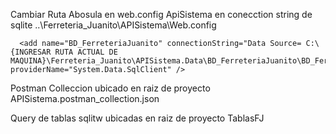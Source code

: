 Cambiar Ruta Abosula en web.config ApiSistema en conecction string de sqlite
..\Ferreteria_Juanito\APISistema\Web.config
  <connectionStrings>
	
	  <add name="BD_FerreteriaJuanito" connectionString="Data Source= C:\{INGRESAR RUTA ACTUAL DE MAQUINA}\Ferreteria_Juanito\APISistema.Data\BD_FerreteriaJuanito\BD_FerreteriaJuanito.db;Version=3;" providerName="System.Data.SqlClient" />
  </connectionStrings>

  Postman Colleccion ubicado en raiz de proyecto 
  	APISistema.postman_collection.json

  Query de tablas sqlitw ubicadas en raiz de proyecto
	TablasFJ
